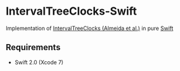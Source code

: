 # IntervalTreeClocks-Swift

Implementation of [IntervalTreeClocks (Almeida et al.)](http://gsd.di.uminho.pt/members/cbm/ps/itc2008.pdf) in pure  [Swift](https://developer.apple.com/swift/)

## Requirements

- Swift 2.0 (Xcode 7)


